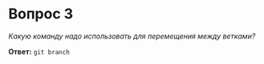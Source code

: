 # Вопрос 3

*Какую команду надо использовать для перемещения между ветками?*

**Ответ:** `git branch`
